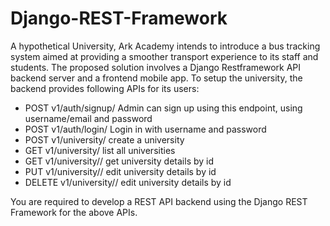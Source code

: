 # Django-REST-Framework

A hypothetical University, Ark Academy intends to introduce a bus tracking system aimed at
providing a smoother transport experience to its staff and students. The proposed solution
involves a Django Restframework API backend server and a frontend mobile app.
To setup the university, the backend provides following APIs for its users:
- POST v1/auth/signup/ Admin can sign up using this endpoint, using username/email
and password
- POST v1/auth/login/ Login in with username and password
- POST v1/university/ create a university
- GET v1/university/ list all universities
- GET v1/university/<id>/ get university details by id
- PUT v1/university/<id>/ edit university details by id
- DELETE v1/university/<id>/ edit university details by id

You are required to develop a REST API backend using the Django REST Framework for the
above APIs.
